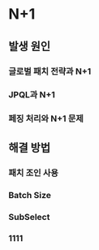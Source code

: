 # N+1

## 발생 원인

### 글로벌 패치 전략과 N+1

### JPQL과 N+1

### 페징 처리와 N+1 문제


## 해결 방법

### 패치 조인 사용

### Batch Size

### SubSelect

### 1111
